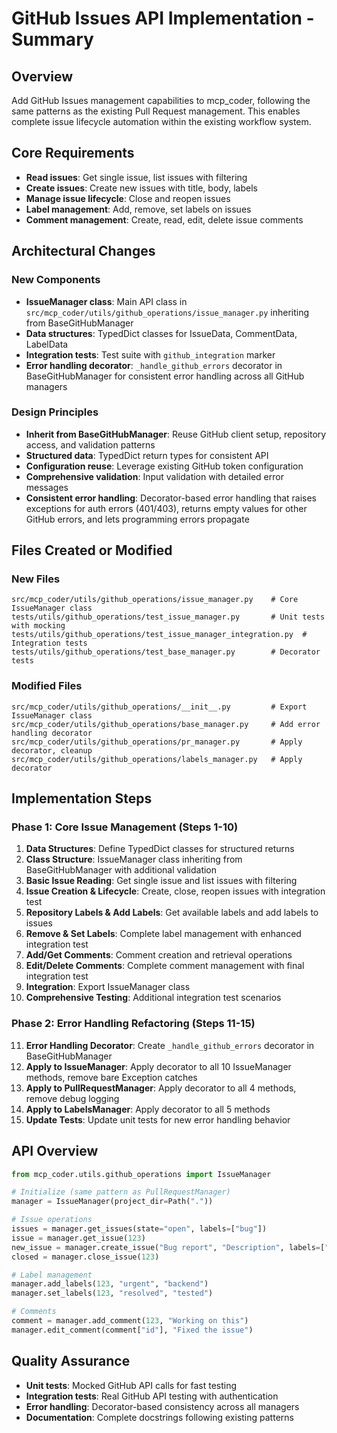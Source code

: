# GitHub Issues API Implementation - Summary

## Overview
Add GitHub Issues management capabilities to mcp_coder, following the same patterns as the existing Pull Request management. This enables complete issue lifecycle automation within the existing workflow system.

## Core Requirements
- **Read issues**: Get single issue, list issues with filtering
- **Create issues**: Create new issues with title, body, labels
- **Manage issue lifecycle**: Close and reopen issues 
- **Label management**: Add, remove, set labels on issues
- **Comment management**: Create, read, edit, delete issue comments

## Architectural Changes

### New Components
- **IssueManager class**: Main API class in `src/mcp_coder/utils/github_operations/issue_manager.py` inheriting from BaseGitHubManager
- **Data structures**: TypedDict classes for IssueData, CommentData, LabelData
- **Integration tests**: Test suite with `github_integration` marker
- **Error handling decorator**: `_handle_github_errors` decorator in BaseGitHubManager for consistent error handling across all GitHub managers

### Design Principles
- **Inherit from BaseGitHubManager**: Reuse GitHub client setup, repository access, and validation patterns
- **Structured data**: TypedDict return types for consistent API
- **Configuration reuse**: Leverage existing GitHub token configuration
- **Comprehensive validation**: Input validation with detailed error messages
- **Consistent error handling**: Decorator-based error handling that raises exceptions for auth errors (401/403), returns empty values for other GitHub errors, and lets programming errors propagate

## Files Created or Modified

### New Files
```
src/mcp_coder/utils/github_operations/issue_manager.py    # Core IssueManager class
tests/utils/github_operations/test_issue_manager.py       # Unit tests with mocking  
tests/utils/github_operations/test_issue_manager_integration.py  # Integration tests
tests/utils/github_operations/test_base_manager.py        # Decorator tests
```

### Modified Files
```
src/mcp_coder/utils/github_operations/__init__.py         # Export IssueManager class
src/mcp_coder/utils/github_operations/base_manager.py     # Add error handling decorator
src/mcp_coder/utils/github_operations/pr_manager.py       # Apply decorator, cleanup
src/mcp_coder/utils/github_operations/labels_manager.py   # Apply decorator
```

## Implementation Steps

### Phase 1: Core Issue Management (Steps 1-10)
1. **Data Structures**: Define TypedDict classes for structured returns
2. **Class Structure**: IssueManager class inheriting from BaseGitHubManager with additional validation
3. **Basic Issue Reading**: Get single issue and list issues with filtering
4. **Issue Creation & Lifecycle**: Create, close, reopen issues with integration test
5. **Repository Labels & Add Labels**: Get available labels and add labels to issues
6. **Remove & Set Labels**: Complete label management with enhanced integration test
7. **Add/Get Comments**: Comment creation and retrieval operations
8. **Edit/Delete Comments**: Complete comment management with final integration test
9. **Integration**: Export IssueManager class
10. **Comprehensive Testing**: Additional integration test scenarios

### Phase 2: Error Handling Refactoring (Steps 11-15)
11. **Error Handling Decorator**: Create `_handle_github_errors` decorator in BaseGitHubManager
12. **Apply to IssueManager**: Apply decorator to all 10 IssueManager methods, remove bare Exception catches
13. **Apply to PullRequestManager**: Apply decorator to all 4 methods, remove debug logging
14. **Apply to LabelsManager**: Apply decorator to all 5 methods
15. **Update Tests**: Update unit tests for new error handling behavior

## API Overview
```python
from mcp_coder.utils.github_operations import IssueManager

# Initialize (same pattern as PullRequestManager)
manager = IssueManager(project_dir=Path("."))

# Issue operations
issues = manager.get_issues(state="open", labels=["bug"])
issue = manager.get_issue(123)
new_issue = manager.create_issue("Bug report", "Description", labels=["bug"])
closed = manager.close_issue(123)

# Label management  
manager.add_labels(123, "urgent", "backend")
manager.set_labels(123, "resolved", "tested")

# Comments
comment = manager.add_comment(123, "Working on this")
manager.edit_comment(comment["id"], "Fixed the issue")
```

## Quality Assurance
- **Unit tests**: Mocked GitHub API calls for fast testing
- **Integration tests**: Real GitHub API testing with authentication
- **Error handling**: Decorator-based consistency across all managers
- **Documentation**: Complete docstrings following existing patterns
